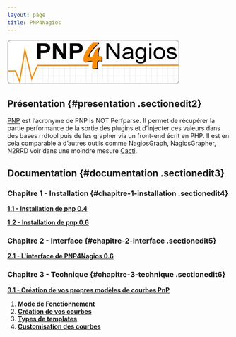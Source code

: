 ```yaml
---
layout: page
title: PNP4Nagios
---
```


[![logo\_pnp.jpg](../../../assets/media/addons/addons/pnp/logo_pnp.jpg "logo_pnp.jpg")](../../../_detail/addons/addons/pnp/logo_pnp.jpg@id=nagios%253Aaddons%253Apnp%253Astart.html "addons:addons:pnp:logo_pnp.jpg")

Présentation {#presentation .sectionedit2}
------------

[PNP](http://www.pnp4nagios.org/pnp/start "http://www.pnp4nagios.org/pnp/start")
est l’acronyme de PNP is NOT Perfparse. Il permet de récupérer la partie
performance de la sortie des plugins et d’injecter ces valeurs dans des
bases rrdtool puis de les grapher via un front-end écrit en PHP. Il est
en cela comparable à d’autres outils comme NagiosGraph, NagiosGrapher,
N2RRD voir dans une moindre mesure
[Cacti](../../../cacti/start.html "cacti:start").

Documentation {#documentation .sectionedit3}
-------------

### Chapitre 1 - Installation {#chapitre-1-installation .sectionedit4}

**[1.1 - Installation de pnp
0.4](pnp-0.4.html "nagios:addons:pnp:pnp-0.4")**

**[1.2 - Installation de pnp
0.6](pnp-0.6.html "nagios:addons:pnp:pnp-0.6")**

### Chapitre 2 - Interface {#chapitre-2-interface .sectionedit5}

**[2.1 - L'interface de PNP4Nagios
0.6](pnp-interface.html "nagios:addons:pnp:pnp-interface")**

### Chapitre 3 - Technique {#chapitre-3-technique .sectionedit6}

**[3.1 - Création de vos propres modèles de courbes
PnP](creation-template-graph.html "nagios:addons:pnp:creation-template-graph")**

1.  **[Mode de
    Fonctionnement](creation-template-graph.html#mode-de-fonctionnement "nagios:addons:pnp:creation-template-graph")**
2.  **[Création de vos
    courbes](creation-template-graph.html#creer-vos-propres-modeles "nagios:addons:pnp:creation-template-graph")**
3.  **[Types de
    templates](creation-template-graph.html#types-de-modeles "nagios:addons:pnp:creation-template-graph")**
4.  **[Customisation des
    courbes](creation-template-graph.html#customisation-des-courbes "nagios:addons:pnp:creation-template-graph")**